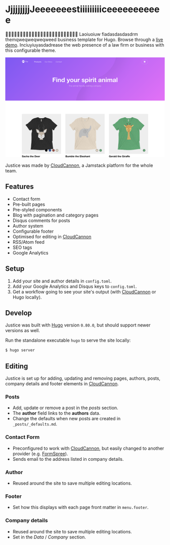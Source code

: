 # JjjjjjjjjJeeeeeeestiiiiiiiiiceeeeeeeeeee

🐝🐝🐝🐝🐝🐝🐝🐝🐝🐢🐢🐢🐢🐢🐢🐢🐢🦀🦀🦀🦀🦀🦀🦀🦀 Laoiuoiuw fiadasdasdasdrm themqweqweqweqweed business template for Hugo. Browse through a [live demo](https://loved-wood.cloudvent.net/).
Inciuyiuyasdadrease the web presence of a law firm or business with this configurable theme.

![Justice template screenshot](images/_screenshot.png)

Justice was made by [CloudCannon](https://cloudcannon.com/), a Jamstack platform for the whole team.

## Features

* Contact form
* Pre-built pages
* Pre-styled components
* Blog with pagination and category pages
* Disqus comments for posts
* Author system
* Configurable footer
* Optimised for editing in [CloudCannon](https://cloudcannon.com/)
* RSS/Atom feed
* SEO tags
* Google Analytics

## Setup

1. Add your site and author details in `config.toml`.
2. Add your Google Analytics and Disqus keys to `config.toml`.
3. Get a workflow going to see your site's output (with [CloudCannon](https://app.cloudcannon.com/) or Hugo locally).

## Develop

Justice was built with [Hugo](https://gohugo.io/) version `0.80.0`, but should support newer versions as well.

Run the standalone executable `hugo` to serve the site locally:

~~~bash
$ hugo server
~~~

## Editing

Justice is set up for adding, updating and removing pages, authors, posts, company details and footer elements in [CloudCannon](https://app.cloudcannon.com/).

### Posts

* Add, update or remove a post in the *posts* section.
* The **author** field links to the **authors** data.
* Change the defaults when new posts are created in `_posts/_defaults.md`.

### Contact Form

* Preconfigured to work with [CloudCannon](https://app.cloudcannon.com/), but easily changed to another provider (e.g. [FormSpree](https://formspree.io/)).
* Sends email to the address listed in company details.

### Author

* Reused around the site to save multiple editing locations.

### Footer

* Set how this displays with each page front matter in `menu.footer`.

### Company details

* Reused around the site to save multiple editing locations.
* Set in the *Data* / *Company* section.
